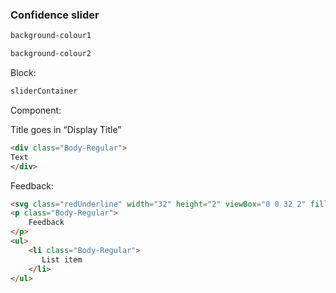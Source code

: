 <h3>Confidence slider</h3>

```html
background-colour1
```

```html
background-colour2
```

Block:
```html
sliderContainer
```

Component:

Title goes in “Display Title”

```html
<div class="Body-Regular"> 
Text 
</div> 
```

Feedback:

```html
<svg class="redUnderline" width="32" height="2" viewBox="0 0 32 2" fill="none" xmlns="http://www.w3.org/2000/svg"><line x1="32" y1="1" x2="-8.74228e-08" y2="0.999997" stroke="#DD221A" stroke-width="2"></line></svg>
<p class="Body-Regular">
    Feedback
</p>
<ul>
    <li class="Body-Regular">
       List item
    </li>
</ul>
```

